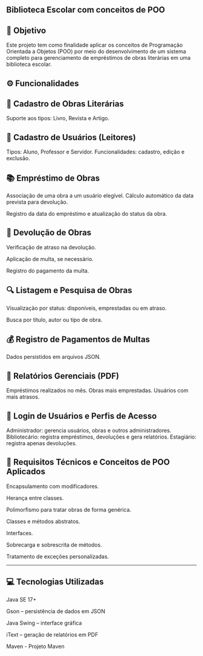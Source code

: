 Biblioteca Escolar com conceitos de POO
---------------------------------------------------

🎯 Objetivo
---------------------------------------------------

Este projeto tem como finalidade aplicar os conceitos de Programação Orientada a Objetos (POO) por meio do desenvolvimento de um sistema completo para gerenciamento de empréstimos de obras literárias em uma biblioteca escolar.

⚙️ Funcionalidades
---------------------------------------------------

📘 Cadastro de Obras Literárias
---------------------------------------------------
Suporte aos tipos: Livro, Revista e Artigo.

👥 Cadastro de Usuários (Leitores)
---------------------------------------------------
Tipos: Aluno, Professor e Servidor.
Funcionalidades: cadastro, edição e exclusão.

📚 Empréstimo de Obras
---------------------------------------------------
Associação de uma obra a um usuário elegível.
Cálculo automático da data prevista para devolução.

Registro da data do empréstimo e atualização do status da obra.

🔁 Devolução de Obras
---------------------------------------------------
Verificação de atraso na devolução.

Aplicação de multa, se necessário.

Registro do pagamento da multa.

🔍 Listagem e Pesquisa de Obras
---------------------------------------------------
Visualização por status: disponíveis, emprestadas ou em atraso.

Busca por título, autor ou tipo de obra.

💰 Registro de Pagamentos de Multas
---------------------------------------------------
Dados persistidos em arquivos JSON.

📄 Relatórios Gerenciais (PDF)
---------------------------------------------------
Empréstimos realizados no mês.
Obras mais emprestadas.
Usuários com mais atrasos.

🔐 Login de Usuários e Perfis de Acesso
---------------------------------------------------
Administrador: gerencia usuários, obras e outros administradores.
Bibliotecário: registra empréstimos, devoluções e gera relatórios.
Estagiário: registra apenas devoluções.

🧱 Requisitos Técnicos e Conceitos de POO Aplicados
---------------------------------------------------
Encapsulamento com modificadores.

Herança entre classes.

Polimorfismo para tratar obras de forma genérica.

Classes e métodos abstratos.

Interfaces.

Sobrecarga e sobrescrita de métodos.

Tratamento de exceções personalizadas.

---------------------------------------------------
💻 Tecnologias Utilizadas
---------------------------------------------------
Java SE 17+

Gson – persistência de dados em JSON

Java Swing – interface gráfica

iText – geração de relatórios em PDF

Maven - Projeto Maven
